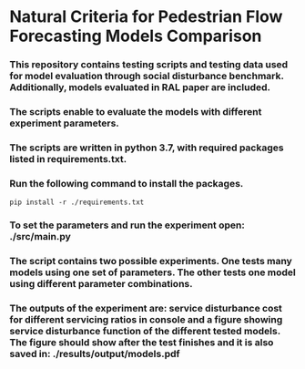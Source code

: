 # Natural  Criteria  for  Pedestrian  Flow  Forecasting  Models  Comparison

### This repository contains testing scripts and testing data used for model evaluation through social disturbance benchmark. Additionally, models evaluated in RAL paper are included.

### The scripts enable to evaluate the models with different experiment parameters.

### The scripts are written in python 3.7, with required packages listed in requirements.txt.

### Run the following command to install the packages.

```
pip install -r ./requirements.txt
```

### To set the parameters and run the experiment open: ./src/main.py 

### The script contains two possible experiments. One tests many models using one set of parameters. The other tests one model using different parameter combinations.

### The outputs of the experiment are: service disturbance cost for different servicing ratios in console and a figure showing service disturbance function of the different tested models. The figure should show after the test finishes and it is also saved in: ./results/output/models.pdf